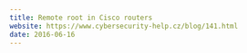 ```yaml
---
title: Remote root in Cisco routers
website: https://www.cybersecurity-help.cz/blog/141.html
date: 2016-06-16
---
```

